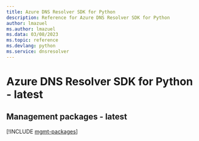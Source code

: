```yaml
---
title: Azure DNS Resolver SDK for Python
description: Reference for Azure DNS Resolver SDK for Python
author: lmazuel
ms.author: lmazuel
ms.data: 03/08/2023
ms.topic: reference
ms.devlang: python
ms.service: dnsresolver
---
```

# Azure DNS Resolver SDK for Python - latest

## Management packages - latest
[!INCLUDE [mgmt-packages](dns-resolver-mgmt-index.md)]